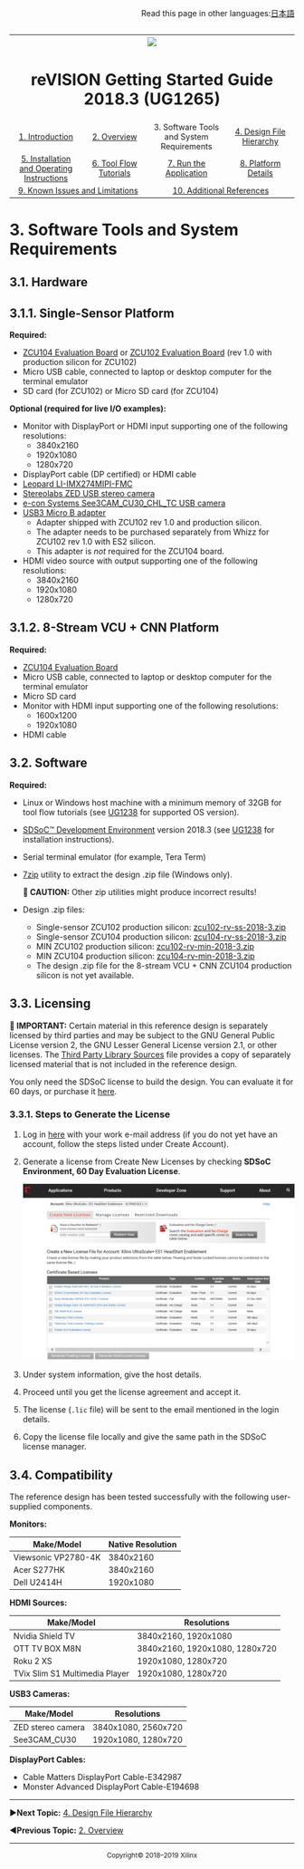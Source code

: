 <p align="right">
            Read this page in other languages:<a href="../docs-jp/Docs/software-tools-system-requirements.md">日本語</a>    <table style="width:100%"><table style="width:100%">
  <tr>

<th width="100%" colspan="6"><img src="https://www.xilinx.com/content/dam/xilinx/imgs/press/media-kits/corporate/xilinx-logo.png" width="30%"/><h1>reVISION Getting Started Guide 2018.3 (UG1265)</h1>
</th>

  </tr>
  <tr>
    <td width="17%" align="center"><a href="../README.md">1. Introduction</a></td>
    <td width="16%" align="center"><a href="overview.md">2. Overview</a></td>
    <td width="17%" align="center">3. Software Tools and System Requirements</td>
    <td width="17%" align="center"><a href="design-file-hierarchy.md">4. Design File Hierarchy</a></td>
</tr>
<tr>
    <td width="17%" align="center"><a href="operating-instructions.md">5. Installation and Operating Instructions</a></td>
    <td width="16%" align="center"><a href="tool-flow-tutorials.md">6. Tool Flow Tutorials</a></td>
    <td width="17%" align="center"><a href="run-application.md">7. Run the Application</a></td>
    <td width="17%" align="center"><a href="platform-details.md">8. Platform Details</a></td>    
  </tr>
<tr>
    <td width="17%" align="center" colspan="2"><a href="known-issues-limitations.md">9. Known Issues and Limitations</a></td>
    <td width="16%" align="center" colspan="2"><a href="additional-references.md">10. Additional References</a></td>
</tr>
</table>

# 3. Software Tools and System Requirements

## 3.1. Hardware

## 3.1.1. Single-Sensor Platform

**Required:**
* [ZCU104 Evaluation Board](https://www.xilinx.com/products/boards-and-kits/zcu104.html) or [ZCU102 Evaluation Board](https://www.xilinx.com/products/boards-and-kits/ek-u1-zcu102-g.html) (rev 1.0 with production silicon for ZCU102)
* Micro USB cable, connected to laptop or desktop computer for the terminal emulator
* SD card (for ZCU102) or Micro SD card (for ZCU104)

**Optional (required for live I/O examples):**
* Monitor with DisplayPort or HDMI input supporting one of the following resolutions:
  * 3840x2160
  * 1920x1080
  * 1280x720
* DisplayPort cable (DP certified) or HDMI cable
* [Leopard LI-IMX274MIPI-FMC](https://leopardimaging.com/product/li-imx274mipi-fmc/)
* [Stereolabs ZED USB stereo camera](https://zedstore.stereolabs.com/products/zed)
* [e-con Systems See3CAM_CU30_CHL_TC USB camera](https://www.e-consystems.com/ar0330-lowlight-usb-cameraboard.asp)
* [USB3 Micro B adapter](http://www.whizzsystems.com/usb3-micro-b-plug-adapter)
  * Adapter shipped with ZCU102 rev 1.0 and production silicon.
  * The adapter needs to be purchased separately from Whizz for ZCU102 rev 1.0 with ES2 silicon.
  * This adapter is _not_ required for the ZCU104 board.
* HDMI video source with output supporting one of the following resolutions:
  * 3840x2160
  * 1920x1080
  * 1280x720

## 3.1.2. 8-Stream VCU + CNN Platform

**Required:**
* [ZCU104 Evaluation Board](https://www.xilinx.com/products/boards-and-kits/zcu104.html)
* Micro USB cable, connected to laptop or desktop computer for the terminal emulator
* Micro SD card
* Monitor with HDMI input supporting one of the following resolutions:
  * 1600x1200
  * 1920x1080
* HDMI cable

## 3.2. Software

**Required:**
* Linux or Windows host machine with a minimum memory of 32GB for tool flow tutorials (see [UG1238](https://www.xilinx.com/support/documentation/sw_manuals/xilinx2018_3/ug1238-sdx-rnil.pdf) for supported OS version).
* [SDSoC™ Development Environment](https://www.xilinx.com/products/design-tools/software-zone/sdsoc.html) version 2018.3 (see [UG1238](https://www.xilinx.com/support/documentation/sw_manuals/xilinx2018_3/ug1238-sdx-rnil.pdf) for installation instructions).
* Serial terminal emulator (for example, Tera Term)
* [7zip](http://www.7-zip.org/) utility to extract the design .zip file (Windows only).

  **:pushpin: CAUTION:** Other zip utilities might produce incorrect results!

* Design .zip files:
  * Single-sensor ZCU102 production silicon: [zcu102-rv-ss-2018-3.zip](https://www.xilinx.com/member/forms/download/design-license-xef.html?filename=zcu102-rv-ss-2018-3.zip)
  * Single-sensor ZCU104 production silicon: [zcu104-rv-ss-2018-3.zip](https://www.xilinx.com/member/forms/download/design-license-xef.html?filename=zcu104-rv-ss-2018-3.zip)
  * MIN ZCU102 production silicon: [zcu102-rv-min-2018-3.zip](https://www.xilinx.com/member/forms/download/design-license-xef.html?filename=zcu102-rv-min-2018-3.zip)
  * MIN ZCU104 production silicon: [zcu104-rv-min-2018-3.zip](https://www.xilinx.com/member/forms/download/design-license-xef.html?filename=zcu104-rv-min-2018-3.zip)
  * The design .zip file for the 8-stream VCU + CNN ZCU104 production silicon is not yet available.

## 3.3. Licensing

  **:pushpin: IMPORTANT:** Certain material in this reference design is separately licensed by third parties and may be subject to the GNU General Public License version 2, the GNU Lesser General License version 2.1, or other licenses. The [Third Party Library Sources](https://www.xilinx.com/member/forms/download/design-license-xef.html?filename=zcu10x-rv-ss-2018-3-tpl-sources.zip) file provides a copy of separately licensed material that is not included in the reference design.

You only need the SDSoC license to build the design. You can evaluate it for 60 days, or purchase it [here](https://www.xilinx.com/products/design-tools/software-zone/sdsoc.html#buy).

### 3.3.1. Steps to Generate the License
1. Log in [here](http://www.xilinx.com/getproduct) with your work e-mail address (if you do not yet have an account, follow the steps listed under Create Account).
1. Generate a license from Create New Licenses by checking **SDSoC Environment, 60 Day Evaluation License**.

   ![](images/license.png)

1. Under system information, give the host details.
1. Proceed until you get the license agreement and accept it.
1. The license (`.lic` file) will be sent to the email mentioned in the login details.
1. Copy the license file locally and give the same path in the SDSoC license manager.

## 3.4. Compatibility

The reference design has been tested successfully with the following user-supplied components.

**Monitors:**

| **Make/Model** | **Native Resolution** |
|----|----|
| Viewsonic VP2780-4K | 3840x2160 |
| Acer S277HK | 3840x2160 |
| Dell U2414H | 1920x1080 |


**HDMI Sources:**

| **Make/Model** | **Resolutions** |
|----|----|
| Nvidia Shield TV | 3840x2160, 1920x1080 |
| OTT TV BOX M8N | 3840x2160, 1920x1080, 1280x720 |
| Roku 2 XS | 1920x1080, 1280x720 |
| TVix Slim S1 Multimedia Player | 1920x1080, 1280x720 |


**USB3 Cameras:**

| **Make/Model** | **Resolutions** |
|----|----|
| ZED stereo camera | 3840x1080, 2560x720 |
| See3CAM_CU30 | 1920x1080, 1280x720 |


**DisplayPort Cables:**
* Cable Matters DisplayPort Cable-E342987
* Monster Advanced DisplayPort Cable-E194698



<hr/>

:arrow_forward:**Next Topic:**  [4. Design File Hierarchy](design-file-hierarchy.md)

:arrow_backward:**Previous Topic:**  [2. Overview](overview.md)
<hr/>
<p align="center"><sup>Copyright&copy; 2018–2019 Xilinx</sup></p>
